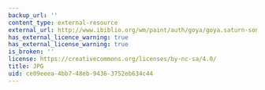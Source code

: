 ```yaml
---
backup_url: ''
content_type: external-resource
external_url: http://www.ibiblio.org/wm/paint/auth/goya/goya.saturn-son.jpg
has_external_licence_warning: true
has_external_license_warning: true
is_broken: ''
license: https://creativecommons.org/licenses/by-nc-sa/4.0/
title: JPG
uid: ce09eeea-4bb7-48eb-9436-3752eb634c44
---
```

